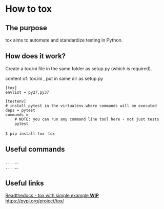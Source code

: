 # How to tox

## The purpose
tox aims to automate and standardize testing in Python. 

## How does it work?
Create a tox.ini file in the same folder as setup.py (which is required).

content of: tox.ini , put in same dir as setup.py
```
[tox]
envlist = py27,py37

[testenv]
# install pytest in the virtualenv where commands will be executed
deps = pytest
commands =
    # NOTE: you can run any command line tool here - not just tests
    pytest
```

`$ pip install tox`
` tox`

## Useful commands
`...`  .... <br/>
`...`  .... <br/>

## Useful links
[Readthedocs - tox with simple example **WIP**](https://tox.readthedocs.io/en/latest/)<br/>
https://pypi.org/project/tox/<br/>


